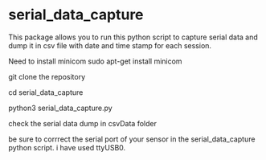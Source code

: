 # serial_data_capture
This package allows you to run this python script to capture serial data and dump it in csv file with date and time stamp for each session.

Need to install minicom
sudo apt-get install minicom

git clone the repository

cd serial_data_capture

python3 serial_data_capture.py

check the serial data dump in csvData folder

be sure to corrrect the serial port of your sensor in the serial_data_capture python script. i have used ttyUSB0.
